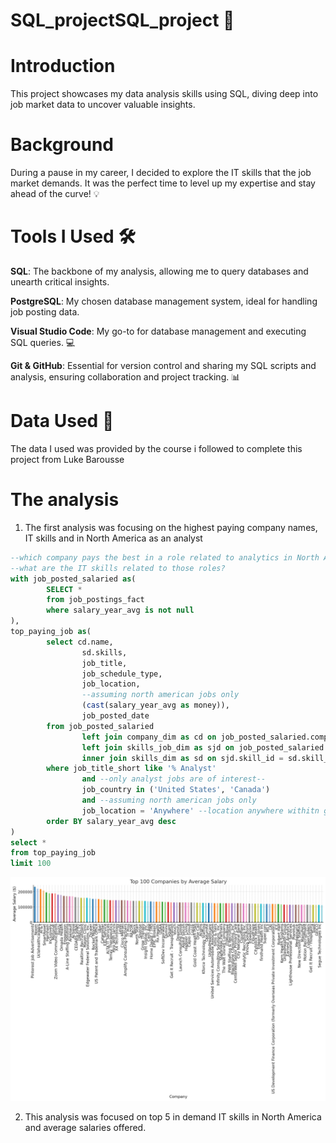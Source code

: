 # SQL_projectSQL_project 🚀

# Introduction

This project showcases my data analysis skills using SQL, diving deep into job market data to uncover valuable insights.

# Background

During a pause in my career, I decided to explore the IT skills that the job market demands. It was the perfect time to level up my expertise and stay ahead of the curve! 💡

# Tools I Used 🛠️

**SQL**: The backbone of my analysis, allowing me to query databases and unearth critical insights.

**PostgreSQL**: My chosen database management system, ideal for handling job posting data.

**Visual Studio Code**: My go-to for database management and executing SQL queries. 💻

**Git & GitHub**: Essential for version control and sharing my SQL scripts and analysis, ensuring collaboration and project tracking. 📊
# Data Used 📂
The data I used was provided by the course i followed to complete this project from Luke Barousse
# The analysis 
1. The first analysis was focusing on the highest paying company names, IT skills and in North America as an analyst

``` sql
--which company pays the best in a role related to analytics in North America??
--what are the IT skills related to those roles? 
with job_posted_salaried as(
        SELECT *
        from job_postings_fact
        where salary_year_avg is not null
),
top_paying_job as(
        select cd.name,
                sd.skills,
                job_title,
                job_schedule_type,
                job_location,
                --assuming north american jobs only
                (cast(salary_year_avg as money)),
                job_posted_date
        from job_posted_salaried
                left join company_dim as cd on job_posted_salaried.company_id = cd.company_id
                left join skills_job_dim as sjd on job_posted_salaried.job_id = sjd.job_id
                inner join skills_dim as sd on sjd.skill_id = sd.skill_id
        where job_title_short like '% Analyst'
                and --only analyst jobs are of interest--
                job_country in ('United States', 'Canada')
                and --assuming north american jobs only
                job_location = 'Anywhere' --location anywhere withitn globe thus including N.A
        order BY salary_year_avg desc
)
select *
from top_paying_job
limit 100
``` 
![alt text](image.png)


2. This analysis was focused on top 5 in demand IT skills in North America and average salaries offered. 
